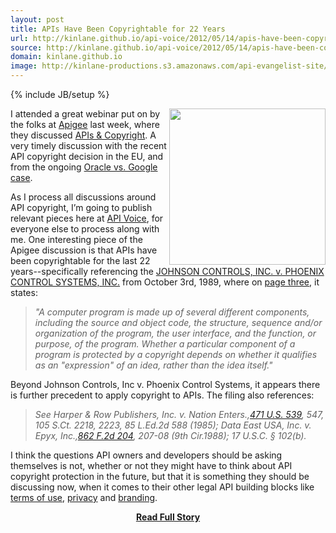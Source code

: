 ```yaml
---
layout: post
title: APIs Have Been Copyrightable for 22 Years
url: http://kinlane.github.io/api-voice/2012/05/14/apis-have-been-copyrightable-for-22-years/
source: http://kinlane.github.io/api-voice/2012/05/14/apis-have-been-copyrightable-for-22-years/
domain: kinlane.github.io
image: http://kinlane-productions.s3.amazonaws.com/api-evangelist-site/blog/api-legal.jpg
---
```

{% include JB/setup %}<p><p><img src="http://kinlane-productions.s3.amazonaws.com/api-evangelist/api-legal.jpg" alt="" width="250" align="right" /></p>
<p>I attended a great webinar put on by the folks at <a title="Apigee" href="/serviceproviders/apigee.php">Apigee</a> last week, where they discussed <a title="APIs &amp; Copyright" href="http://www.slideshare.net/apigee/apis-copyrights">APIs &amp; Copyright</a>.  A very timely discussion with the recent API copyright decision in the EU, and from the ongoing <a title="Oracle vs. Google" href="http://apivoice.com/2012/05/07/us-precedent-for-api-copyright-hinges-on-oracle-v-google/">Oracle vs. Google case</a>.</p>
<p>As I process all discussions around API copyright, I&rsquo;m going to publish relevant pieces here at <a title="API Voice" href="http://apivoice.com/">API Voice</a>, for everyone else to process along with me.  One interesting piece of the Apigee discussion is that APIs have been copyrightable for the last 22 years--specifically referencing the <a href="http://www.leagle.com/xmlResult.aspx?xmldoc=19892059886F2d1173_11869.xml&amp;docbase=CSLWAR2-1986-2006">JOHNSON CONTROLS, INC. v. PHOENIX CONTROL SYSTEMS, INC.</a> from October 3rd, 1989, where on <a href="http://www.leagle.com/xmlResult.aspx?page=3&amp;xmldoc=19892059886F2d1173_11869.xml&amp;docbase=CSLWAR2-1986-2006&amp;SizeDisp=7">page three</a>, it states:</p>
<blockquote><em>"A computer program is made up of several different components, including the source and object code, the structure, sequence and/or organization of the program, the user interface, and the function, or purpose, of the program. Whether a particular component of a program is protected by a copyright depends on whether it qualifies as an "expression" of an idea, rather than the idea itself."</em></blockquote>
<p>Beyond Johnson Controls, Inc v. Phoenix Control Systems, it appears there is further precedent to apply copyright to APIs.  The filing also references:</p>
<blockquote><em>See Harper &amp; Row Publishers, Inc. v. Nation Enters.,<a href="http://www.leagle.com/xmlcontentlinks.aspx?gfile=471%20U.S.%20539">471 U.S. 539</a>, 547, 105 S.Ct. 2218, 2223, 85 L.Ed.2d 588 (1985); Data East USA, Inc. v. Epyx, Inc.,<a href="http://www.leagle.com/xmlcontentlinks.aspx?gfile=862%20F.2d%20204">862 F.2d 204</a>, 207-08 (9th Cir.1988); 17 U.S.C. &sect; 102(b).</em></blockquote>
<p>I think the questions API owners and developers should be asking themselves is not, whether or not they might have to think about API copyright protection in the future, but that it is something they should be discussing now, when it comes to their other legal API&nbsp;building blocks like <a title="terms of use" href="http://www.apievangelist.com/buildingblocks/terms_of_use__conditions.php">terms of use</a>, <a title="privacy" href="http://www.apievangelist.com/buildingblocks/privacy.php">privacy</a> and <a title="branding" href="http://www.apievangelist.com/buildingblocks/branding.php">branding</a>.</p></p>
<center><p><a href="http://kinlane.github.io/api-voice/2012/05/14/apis-have-been-copyrightable-for-22-years/" style='padding:25px; font-sze:18px; font-weight: bold;'>Read Full Story</a></p></center>
